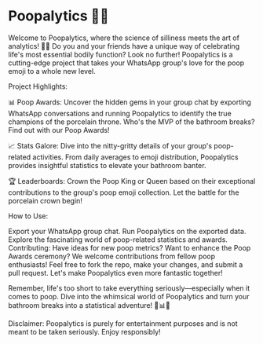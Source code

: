 # Poopalytics 🚽💩
Welcome to Poopalytics, where the science of silliness meets the art of analytics! 🎉💩  Do you and your friends have a unique way of celebrating life's most essential bodily function? Look no further! Poopalytics is a cutting-edge project that takes your WhatsApp group's love for the poop emoji to a whole new level.

Project Highlights:

📊 Poop Awards: Uncover the hidden gems in your group chat by exporting WhatsApp conversations and running Poopalytics to identify the true champions of the porcelain throne. Who's the MVP of the bathroom breaks? Find out with our Poop Awards!

📈 Stats Galore: Dive into the nitty-gritty details of your group's poop-related activities. From daily averages to emoji distribution, Poopalytics provides insightful statistics to elevate your bathroom banter.

🏆 Leaderboards: Crown the Poop King or Queen based on their exceptional contributions to the group's poop emoji collection. Let the battle for the porcelain crown begin!

How to Use:

Export your WhatsApp group chat.
Run Poopalytics on the exported data.
Explore the fascinating world of poop-related statistics and awards.
Contributing:
Have ideas for new poop metrics? Want to enhance the Poop Awards ceremony? We welcome contributions from fellow poop enthusiasts! Feel free to fork the repo, make your changes, and submit a pull request. Let's make Poopalytics even more fantastic together!

Remember, life's too short to take everything seriously—especially when it comes to poop. Dive into the whimsical world of Poopalytics and turn your bathroom breaks into a statistical adventure! 💩📊✨

Disclaimer: Poopalytics is purely for entertainment purposes and is not meant to be taken seriously. Enjoy responsibly!
